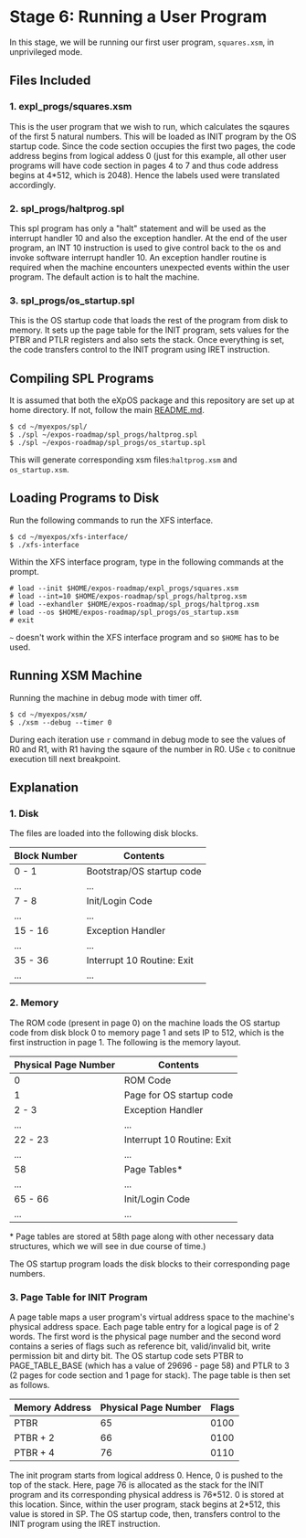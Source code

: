 # Stage 6: Running a User Program

In this stage, we will be running our first user program, `squares.xsm`, in unprivileged mode.

## Files Included

### 1. expl_progs/squares.xsm

This is the user program that we wish to run, which calculates the sqaures of the first 5 natural numbers. This will be loaded as INIT program by the OS startup code. Since the code section occupies the first two pages, the code address begins from logical addess 0 (just for this example, all other user programs will have code section in pages 4 to 7 and thus code address begins at 4\*512, which is 2048). Hence the labels used were translated accordingly.

### 2. spl_progs/haltprog.spl

This spl program has only a "halt" statement and will be used as the interrupt handler 10 and also the exception handler. At the end of the user program, an INT 10 instruction is used to give control back to the os and invoke software interrupt handler 10. An exception handler routine is required when the machine encounters unexpected events within the user program. The default action is to halt the machine.

### 3. spl_progs/os_startup.spl

This is the OS startup code that loads the rest of the program from disk to memory. It sets up the page table for the INIT program, sets values for the PTBR and PTLR registers and also sets the stack. Once everything is set, the code transfers control to the INIT program using IRET instruction.

## Compiling SPL Programs

It is assumed that both the eXpOS package and this repository are set up at home directory. If not, follow the main [README.md](/README.md).

```
$ cd ~/myexpos/spl/
$ ./spl ~/expos-roadmap/spl_progs/haltprog.spl
$ ./spl ~/expos-roadmap/spl_progs/os_startup.spl
```

This will generate corresponding xsm files:`haltprog.xsm` and `os_startup.xsm`.

## Loading Programs to Disk

Run the following commands to run the XFS interface.

```
$ cd ~/myexpos/xfs-interface/
$ ./xfs-interface
```

Within the XFS interface program, type in the following commands at the prompt.

```
# load --init $HOME/expos-roadmap/expl_progs/squares.xsm
# load --int=10 $HOME/expos-roadmap/spl_progs/haltprog.xsm
# load --exhandler $HOME/expos-roadmap/spl_progs/haltprog.xsm
# load --os $HOME/expos-roadmap/spl_progs/os_startup.xsm
# exit
```

`~` doesn't work within the XFS interface program and so `$HOME` has to be used.

## Running XSM Machine

Running the machine in debug mode with timer off.

```
$ cd ~/myexpos/xsm/
$ ./xsm --debug --timer 0
```

During each iteration use `r` command in debug mode to see the values of R0 and R1, with R1 having the sqaure of the number in R0. USe `c` to conitnue execution till next breakpoint.

## Explanation

### 1. Disk

The files are loaded into the following disk blocks.

| Block Number | Contents |
|---|---|
| 0 - 1 | Bootstrap/OS startup code |
| ... | ... |
| 7 - 8 | Init/Login Code |
| ... | ... |
| 15 - 16 | Exception Handler |
| ... | ... |
| 35 - 36 | Interrupt 10 Routine: Exit |
| ... | ... |

### 2. Memory

The ROM code (present in page 0) on the machine loads the OS startup code from disk block 0 to memory page 1 and sets IP to 512, which is the first instruction in page 1. The following is the memory layout.

| Physical Page Number | Contents |
|---|---|
| 0 | ROM Code |
| 1 | Page for OS startup code |
| 2 - 3 | Exception Handler |
| ... | ... |
| 22 - 23 | Interrupt 10 Routine: Exit |
| ... | ... |
| 58 | Page Tables* |
| ... | ... |
| 65 - 66 | Init/Login Code |
| ... | ... |

\* Page tables are stored at 58th page along with other necessary data structures, which we will see in due course of time.)

The OS startup program loads the disk blocks to their corresponding page numbers.

### 3. Page Table for INIT Program

A page table maps a user program's virtual address space to the machine's physical address space. Each page table entry for a logical page is of 2 words. The first word is the physical page number and the second word contains a series of flags such as reference bit, valid/invalid bit, write permission bit and dirty bit. The OS startup code sets PTBR to PAGE_TABLE_BASE (which has a value of 29696 - page 58) and PTLR to 3 (2 pages for code section and 1 page for stack). The page table is then set as follows.

| Memory Address | Physical Page Number | Flags |
|---|---|---|
| PTBR | 65 | 0100 |
| PTBR + 2 | 66 | 0100 |
| PTBR + 4 | 76 | 0110 |

The init program starts from logical address 0. Hence, 0 is pushed to the top of the stack. Here, page 76 is allocated as the stack for the INIT program and its corresponding physical address is 76\*512. 0 is stored at this location. Since, within the user program, stack begins at 2\*512, this value is stored in SP. The OS startup code, then, transfers control to the INIT program using the IRET instruction.
